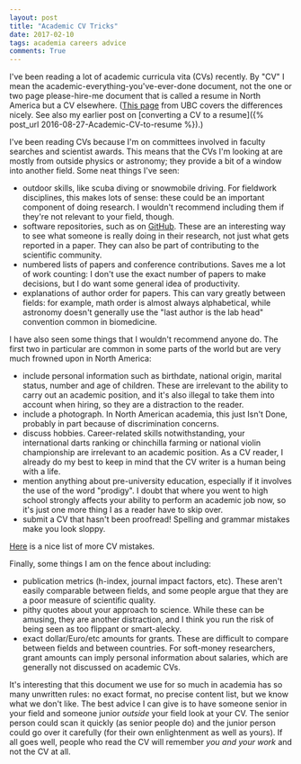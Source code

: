 ```yaml
---
layout: post
title: "Academic CV Tricks"
date: 2017-02-10
tags: academia careers advice
comments: True
---
```


I've been reading a lot of academic curricula vita (CVs) recently. By "CV" I mean the academic-everything-you've-ever-done document,
not the one or two page please-hire-me document that is called a resume in North America but a CV elsewhere.
([This page](https://students.ubc.ca/career/career-resources/resumes-cover-letters-curricula-vitae) from UBC covers
the differences nicely. See also my earlier post on [converting a CV to a resume]({% post_url 2016-08-27-Academic-CV-to-resume %}).)

I've been reading CVs because I'm on committees involved in faculty searches and scientist awards.
This means that the CVs I'm looking at are mostly from outside physics or astronomy; they provide a bit of a window into another field.
Some neat things I've seen:

* outdoor skills, like scuba diving or snowmobile driving. For fieldwork disciplines, this makes lots of sense: these could be an important component of doing research. I wouldn't recommend including them if they're not relevant to your field, though.
* software repositories, such as on [GitHub](https://github.com). These are an interesting way to see what someone is really doing in their research, not just what gets reported in a paper. They can also be part of contributing to the scientific community.
* numbered lists of papers and conference contributions. Saves me a lot of work counting: I don't use the exact number of papers to make decisions, but I do want some general idea of productivity.
* explanations of author order for papers. This can vary greatly between fields: for example, math order is almost always alphabetical, while astronomy doesn't generally use the "last author is the lab head" convention common in biomedicine. 

I have also seen some things that I wouldn't recommend anyone do. The first two in particular are common in some parts of the world but are very much frowned upon in North America:

* include personal information such as birthdate, national origin, marital status, number and age of children. These are irrelevant to the ability to carry out an academic position, and it's also illegal to take them into account when hiring, so they are a distraction to the reader.
* include a photograph. In North American academia, this just Isn't Done, probably in part because of discrimination concerns.
* discuss hobbies. Career-related skills notwithstanding, your international darts ranking or chinchilla farming or national violin championship are irrelevant to an academic position. As a CV reader, I already do my best to keep in mind that the CV writer is a human being with a life.
* mention anything about pre-university education, especially if it involves the use of the word "prodigy". I doubt that where you went to high school strongly affects your ability to perform an academic job now, so it's just one more thing I as a reader have to skip over.
* submit a CV that hasn't been proofread! Spelling and grammar mistakes make you look sloppy.

[Here](https://www.theguardian.com/higher-education-network/blog/2013/nov/01/academic-cv-job-10-mistakes) is a nice list of more CV mistakes.

Finally, some things I am on the fence about including:

* publication metrics (h-index, journal impact factors, etc). These aren't easily comparable between fields, and some people argue that
they are a poor measure of scientific quality.
* pithy quotes about your approach to science. While these can be amusing, they are another distraction, and I think you run the risk of being seen as too flippant or smart-alecky.
* exact dollar/Euro/etc amounts for grants. These are difficult to compare between fields and between countries. For soft-money researchers, grant amounts can imply personal information about salaries, which are generally not discussed on academic CVs.

It's interesting that this document we use for so much in academia has so many unwritten rules: no exact format, no precise content list, but we know what we don't like. The best advice I can give is to have someone senior in your field and someone junior *outside* your field look at your CV. The senior person could scan it quickly (as senior people do) and the junior person could go over it carefully (for their own enlightenment as well as yours). If all goes well, people who read the CV will remember *you and your work* and not the CV at all.


